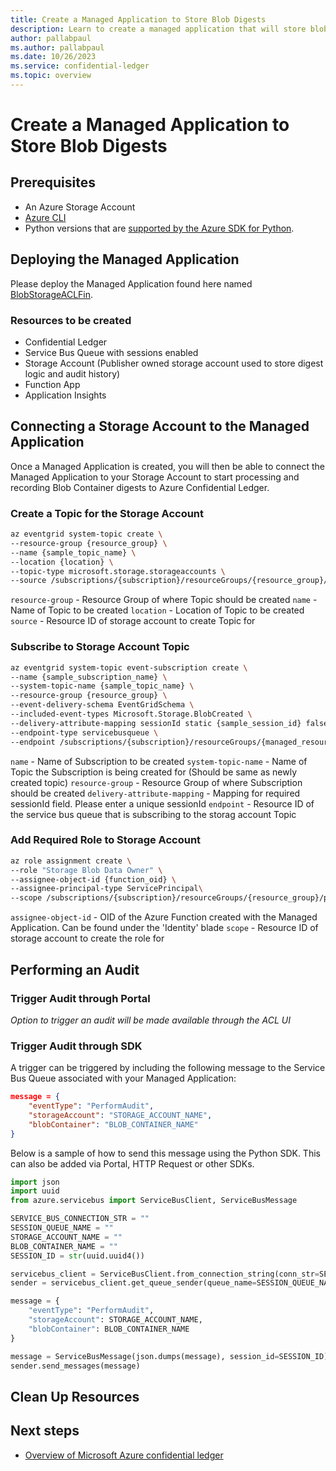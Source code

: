 ```yaml
---
title: Create a Managed Application to Store Blob Digests
description: Learn to create a managed application that will store blob digests to Azure Confidential Ledger
author: pallabpaul
ms.author: pallabpaul
ms.date: 10/26/2023
ms.service: confidential-ledger
ms.topic: overview
---
```


# Create a Managed Application to Store Blob Digests

## Prerequisites

- An Azure Storage Account
- [Azure CLI](/cli/azure/install-azure-cli)
- Python versions that are [supported by the Azure SDK for Python](https://github.com/Azure/azure-sdk-for-python#prerequisites).

## Deploying the Managed Application

Please deploy the Managed Application found here named [BlobStorageACLFin](https://ms.portal.azure.com/#@microsoft.onmicrosoft.com/resource/subscriptions/027da7f8-2fc6-46d4-9be9-560706b60fec/resourceGroups/ppaul-rg/providers/Microsoft.Solutions/applicationDefinitions/BlobStorageACLFin/overview).

### Resources to be created

- Confidential Ledger
- Service Bus Queue with sessions enabled
- Storage Account (Publisher owned storage account used to store digest logic and audit history)
- Function App
- Application Insights

## Connecting a Storage Account to the Managed Application

Once a Managed Application is created, you will then be able to connect the Managed Application to your Storage Account to start processing and recording Blob Container digests to Azure Confidential Ledger.

### Create a Topic for the Storage Account

```bash
az eventgrid system-topic create \
--resource-group {resource_group} \
--name {sample_topic_name} \
--location {location} \
--topic-type microsoft.storage.storageaccounts \
--source /subscriptions/{subscription}/resourceGroups/{resource_group}/providers/Microsoft.Storage/storageAccounts/{storage_account_name}
```

`resource-group` - Resource Group of where Topic should be created
`name` - Name of Topic to be created
`location` - Location of Topic to be created
`source` - Resource ID of storage account to create Topic for

### Subscribe to Storage Account Topic

```bash
az eventgrid system-topic event-subscription create \
--name {sample_subscription_name} \
--system-topic-name {sample_topic_name} \
--resource-group {resource_group} \
--event-delivery-schema EventGridSchema \
--included-event-types Microsoft.Storage.BlobCreated \
--delivery-attribute-mapping sessionId static {sample_session_id} false \
--endpoint-type servicebusqueue \
--endpoint /subscriptions/{subscription}/resourceGroups/{managed_resource_group}/providers/Microsoft.ServiceBus/namespaces/{service_bus_namespace}/queues/{service_bus_queue}
```

`name` - Name of Subscription to be created
`system-topic-name` - Name of Topic the Subscription is being created for (Should be same as newly created topic)
`resource-group` - Resource Group of where Subscription should be created
`delivery-attribute-mapping` - Mapping for required sessionId field. Please enter a unique sessionId
`endpoint` - Resource ID of the service bus queue that is subscribing to the storag account Topic

### Add Required Role to Storage Account

```bash
az role assignment create \
--role "Storage Blob Data Owner" \
--assignee-object-id {function_oid} \
--assignee-principal-type ServicePrincipal\
--scope /subscriptions/{subscription}/resourceGroups/{resource_group}/providers/Microsoft.Storage/storageAccounts/{storage_account_name}
```

`assignee-object-id` - OID of the Azure Function created with the Managed Application. Can be found under the 'Identity' blade
`scope` - Resource ID of storage account to create the role for

## Performing an Audit

### Trigger Audit through Portal

*Option to trigger an audit will be made available through the ACL UI*

### Trigger Audit through SDK

A trigger can be triggered by including the following message to the Service Bus Queue associated with your Managed Application:

```json
message = {
    "eventType": "PerformAudit",
    "storageAccount": "STORAGE_ACCOUNT_NAME",
    "blobContainer": "BLOB_CONTAINER_NAME"
}
```

Below is a sample of how to send this message using the Python SDK. This can also be added via Portal, HTTP Request or other SDKs.


```python
import json
import uuid
from azure.servicebus import ServiceBusClient, ServiceBusMessage

SERVICE_BUS_CONNECTION_STR = ""
SESSION_QUEUE_NAME = ""
STORAGE_ACCOUNT_NAME = ""
BLOB_CONTAINER_NAME = ""
SESSION_ID = str(uuid.uuid4())

servicebus_client = ServiceBusClient.from_connection_string(conn_str=SERVICE_BUS_CONNECTION_STR, logging_enable=True)
sender = servicebus_client.get_queue_sender(queue_name=SESSION_QUEUE_NAME)

message = {
    "eventType": "PerformAudit",
    "storageAccount": STORAGE_ACCOUNT_NAME,
    "blobContainer": BLOB_CONTAINER_NAME
}

message = ServiceBusMessage(json.dumps(message), session_id=SESSION_ID)
sender.send_messages(message)
```

## Clean Up Resources

## Next steps

- [Overview of Microsoft Azure confidential ledger](overview.md)